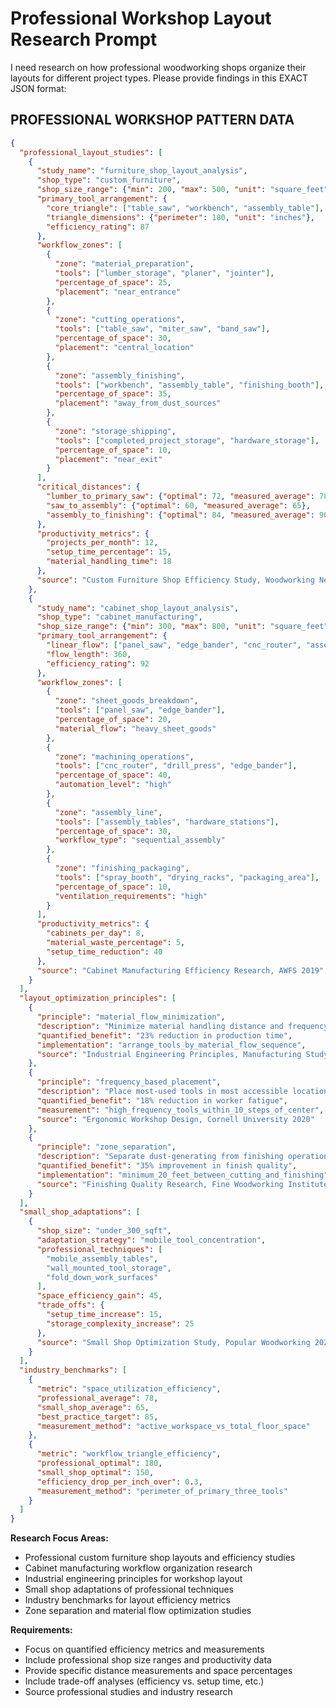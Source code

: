 # Professional Workshop Layout Research Prompt

I need research on how professional woodworking shops organize their layouts for different project types. Please provide findings in this EXACT JSON format:

## PROFESSIONAL WORKSHOP PATTERN DATA

```json
{
  "professional_layout_studies": [
    {
      "study_name": "furniture_shop_layout_analysis",
      "shop_type": "custom_furniture",
      "shop_size_range": {"min": 200, "max": 500, "unit": "square_feet"},
      "primary_tool_arrangement": {
        "core_triangle": ["table_saw", "workbench", "assembly_table"],
        "triangle_dimensions": {"perimeter": 180, "unit": "inches"},
        "efficiency_rating": 87
      },
      "workflow_zones": [
        {
          "zone": "material_preparation",
          "tools": ["lumber_storage", "planer", "jointer"],
          "percentage_of_space": 25,
          "placement": "near_entrance"
        },
        {
          "zone": "cutting_operations", 
          "tools": ["table_saw", "miter_saw", "band_saw"],
          "percentage_of_space": 30,
          "placement": "central_location"
        },
        {
          "zone": "assembly_finishing",
          "tools": ["workbench", "assembly_table", "finishing_booth"],
          "percentage_of_space": 35,
          "placement": "away_from_dust_sources"
        },
        {
          "zone": "storage_shipping",
          "tools": ["completed_project_storage", "hardware_storage"],
          "percentage_of_space": 10,
          "placement": "near_exit"
        }
      ],
      "critical_distances": {
        "lumber_to_primary_saw": {"optimal": 72, "measured_average": 78},
        "saw_to_assembly": {"optimal": 60, "measured_average": 65},
        "assembly_to_finishing": {"optimal": 84, "measured_average": 90}
      },
      "productivity_metrics": {
        "projects_per_month": 12,
        "setup_time_percentage": 15,
        "material_handling_time": 18
      },
      "source": "Custom Furniture Shop Efficiency Study, Woodworking Network 2020"
    },
    {
      "study_name": "cabinet_shop_layout_analysis",
      "shop_type": "cabinet_manufacturing",
      "shop_size_range": {"min": 300, "max": 800, "unit": "square_feet"},
      "primary_tool_arrangement": {
        "linear_flow": ["panel_saw", "edge_bander", "cnc_router", "assembly_line"],
        "flow_length": 360,
        "efficiency_rating": 92
      },
      "workflow_zones": [
        {
          "zone": "sheet_goods_breakdown",
          "tools": ["panel_saw", "edge_bander"],
          "percentage_of_space": 20,
          "material_flow": "heavy_sheet_goods"
        },
        {
          "zone": "machining_operations",
          "tools": ["cnc_router", "drill_press", "edge_bander"],
          "percentage_of_space": 40,
          "automation_level": "high"
        },
        {
          "zone": "assembly_line",
          "tools": ["assembly_tables", "hardware_stations"],
          "percentage_of_space": 30,
          "workflow_type": "sequential_assembly"
        },
        {
          "zone": "finishing_packaging",
          "tools": ["spray_booth", "drying_racks", "packaging_area"],
          "percentage_of_space": 10,
          "ventilation_requirements": "high"
        }
      ],
      "productivity_metrics": {
        "cabinets_per_day": 8,
        "material_waste_percentage": 5,
        "setup_time_reduction": 40
      },
      "source": "Cabinet Manufacturing Efficiency Research, AWFS 2019"
    }
  ],
  "layout_optimization_principles": [
    {
      "principle": "material_flow_minimization",
      "description": "Minimize material handling distance and frequency",
      "quantified_benefit": "23% reduction in production time",
      "implementation": "arrange_tools_by_material_flow_sequence",
      "source": "Industrial Engineering Principles, Manufacturing Study 2018"
    },
    {
      "principle": "frequency_based_placement",
      "description": "Place most-used tools in most accessible locations",
      "quantified_benefit": "18% reduction in worker fatigue",
      "measurement": "high_frequency_tools_within_10_steps_of_center",
      "source": "Ergonomic Workshop Design, Cornell University 2020"
    },
    {
      "principle": "zone_separation",
      "description": "Separate dust-generating from finishing operations",
      "quantified_benefit": "35% improvement in finish quality",
      "implementation": "minimum_20_feet_between_cutting_and_finishing",
      "source": "Finishing Quality Research, Fine Woodworking Institute 2019"
    }
  ],
  "small_shop_adaptations": [
    {
      "shop_size": "under_300_sqft",
      "adaptation_strategy": "mobile_tool_concentration",
      "professional_techniques": [
        "mobile_assembly_tables",
        "wall_mounted_tool_storage",
        "fold_down_work_surfaces"
      ],
      "space_efficiency_gain": 45,
      "trade_offs": {
        "setup_time_increase": 15,
        "storage_complexity_increase": 25
      },
      "source": "Small Shop Optimization Study, Popular Woodworking 2021"
    }
  ],
  "industry_benchmarks": [
    {
      "metric": "space_utilization_efficiency",
      "professional_average": 78,
      "small_shop_average": 65,
      "best_practice_target": 85,
      "measurement_method": "active_workspace_vs_total_floor_space"
    },
    {
      "metric": "workflow_triangle_efficiency",
      "professional_optimal": 180,
      "small_shop_optimal": 150,
      "efficiency_drop_per_inch_over": 0.3,
      "measurement_method": "perimeter_of_primary_three_tools"
    }
  ]
}
```

**Research Focus Areas:**
- Professional custom furniture shop layouts and efficiency studies
- Cabinet manufacturing workflow organization research
- Industrial engineering principles for workshop layout
- Small shop adaptations of professional techniques
- Industry benchmarks for layout efficiency metrics
- Zone separation and material flow optimization studies

**Requirements:**
- Focus on quantified efficiency metrics and measurements
- Include professional shop size ranges and productivity data
- Provide specific distance measurements and space percentages
- Include trade-off analyses (efficiency vs. setup time, etc.)
- Source professional studies and industry research